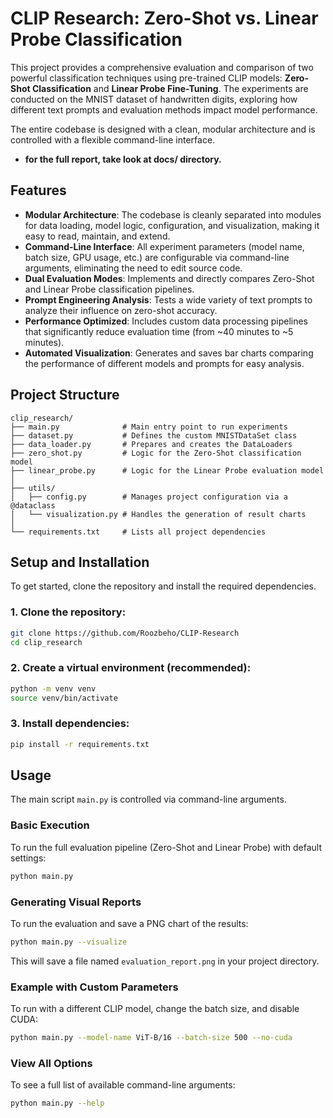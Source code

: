 # CLIP Research: Zero-Shot vs. Linear Probe Classification

This project provides a comprehensive evaluation and comparison of two powerful classification techniques using pre-trained CLIP models: **Zero-Shot Classification** and **Linear Probe Fine-Tuning**. The experiments are conducted on the MNIST dataset of handwritten digits, exploring how different text prompts and evaluation methods impact model performance.

The entire codebase is designed with a clean, modular architecture and is controlled with a flexible command-line interface.

* **for the full report, take look at docs/ directory.**

##  Features

* **Modular Architecture**: The codebase is cleanly separated into modules for data loading, model logic, configuration, and visualization, making it easy to read, maintain, and extend.
* **Command-Line Interface**: All experiment parameters (model name, batch size, GPU usage, etc.) are configurable via command-line arguments, eliminating the need to edit source code.
* **Dual Evaluation Modes**: Implements and directly compares Zero-Shot and Linear Probe classification pipelines.
* **Prompt Engineering Analysis**: Tests a wide variety of text prompts to analyze their influence on zero-shot accuracy.
* **Performance Optimized**: Includes custom data processing pipelines that significantly reduce evaluation time (from \~40 minutes to \~5 minutes).
* **Automated Visualization**: Generates and saves bar charts comparing the performance of different models and prompts for easy analysis.

##  Project Structure

```
clip_research/
├── main.py              # Main entry point to run experiments
├── dataset.py           # Defines the custom MNISTDataSet class
├── data_loader.py       # Prepares and creates the DataLoaders
├── zero_shot.py         # Logic for the Zero-Shot classification model
├── linear_probe.py      # Logic for the Linear Probe evaluation model
│
├── utils/
│   ├── config.py        # Manages project configuration via a @dataclass
│   └── visualization.py # Handles the generation of result charts
│
└── requirements.txt     # Lists all project dependencies
```

##  Setup and Installation

To get started, clone the repository and install the required dependencies.

### 1. Clone the repository:

```bash
git clone https://github.com/Roozbeho/CLIP-Research
cd clip_research
```

### 2. Create a virtual environment (recommended):

```bash
python -m venv venv
source venv/bin/activate 
```

### 3. Install dependencies:

```bash
pip install -r requirements.txt
```

##  Usage

The main script `main.py` is controlled via command-line arguments.

### Basic Execution

To run the full evaluation pipeline (Zero-Shot and Linear Probe) with default settings:

```bash
python main.py
```

### Generating Visual Reports

To run the evaluation and save a PNG chart of the results:

```bash
python main.py --visualize
```

This will save a file named `evaluation_report.png` in your project directory.

### Example with Custom Parameters

To run with a different CLIP model, change the batch size, and disable CUDA:

```bash
python main.py --model-name ViT-B/16 --batch-size 500 --no-cuda
```

### View All Options

To see a full list of available command-line arguments:

```bash
python main.py --help
```
